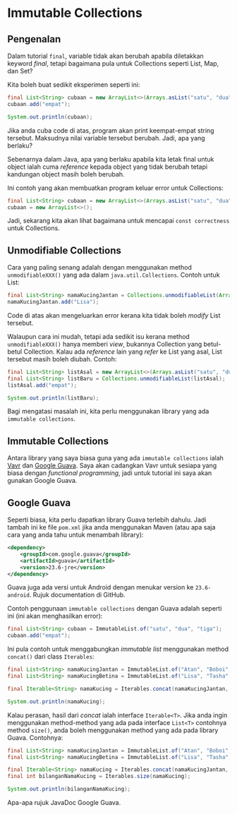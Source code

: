 # Immutable Collections

## Pengenalan

Dalam tutorial `final`, variable tidak akan berubah apabila diletakkan keyword
_final_, tetapi bagaimana pula untuk Collections seperti List, Map, dan Set?

Kita boleh buat sedikit eksperimen seperti ini:

```java
final List<String> cubaan = new ArrayList<>(Arrays.asList("satu", "dua", "tiga"));
cubaan.add("empat");

System.out.println(cubaan);
```

Jika anda cuba code di atas, program akan print keempat-empat string tersebut.
Maksudnya nilai variable tersebut berubah. Jadi, apa yang berlaku?

Sebenarnya dalam Java, apa yang berlaku apabila kita letak final untuk object
ialah cuma _reference_ kepada object yang tidak berubah tetapi kandungan object
masih boleh berubah.

Ini contoh yang akan membuatkan program keluar error untuk Collections:

```java
final List<String> cubaan = new ArrayList<>(Arrays.asList("satu", "dua", "tiga"));
cubaan = new ArrayList<>();
```

Jadi, sekarang kita akan lihat bagaimana untuk mencapai `const correctness`
untuk Collections.

## Unmodifiable Collections

Cara yang paling senang adalah dengan menggunakan method `unmodifiableXXX()`
yang ada dalam `java.util.Collections`. Contoh untuk List:

```java
final List<String> namaKucingJantan = Collections.unmodifiableList(Arrays.asList("Atan", "Boboi", "Tom"));
namaKucingJantan.add("Lisa");
```

Code di atas akan mengeluarkan error kerana kita tidak boleh _modify_ List
tersebut.

Walaupun cara ini mudah, tetapi ada sedikit isu kerana method
`unmodifiableXXX()` hanya memberi _view_, bukannya Collection yang betul-betul
Collection. Kalau ada _reference_ lain yang _refer_ ke List yang asal, List
tersebut masih boleh diubah. Contoh:

```java
final List<String> listAsal = new ArrayList<>(Arrays.asList("satu", "dua", "tiga"));
final List<String> listBaru = Collections.unmodifiableList(listAsal);
listAsal.add("empat");

System.out.println(listBaru);
```

Bagi mengatasi masalah ini, kita perlu menggunakan library yang ada `immutable
collections`.

## Immutable Collections

Antara library yang saya biasa guna yang ada `immutable collections` ialah
[Vavr](https://github.com/vavr-io/vavr) dan
[Google Guava](https://github.com/google/guava). Saya akan cadangkan Vavr
untuk sesiapa yang biasa dengan _functional programming_, jadi untuk tutorial
ini saya akan gunakan Google Guava.

## Google Guava

Seperti biasa, kita perlu dapatkan library Guava terlebih dahulu. Jadi tambah
ini ke file `pom.xml` jika anda menggunakan Maven (atau apa saja cara yang anda
tahu untuk menambah library):

```xml
<dependency>
    <groupId>com.google.guava</groupId>
    <artifactId>guava</artifactId>
    <version>23.6-jre</version>
</dependency>
```

Guava juga ada versi untuk Android dengan menukar version ke `23.6-android`.
Rujuk documentation di GitHub.

Contoh penggunaan `immutable collections` dengan Guava adalah seperti ini (ini
akan menghasilkan error):

```java
final List<String> cubaan = ImmutableList.of("satu", "dua", "tiga");
cubaan.add("empat");
```

Ini pula contoh untuk menggabungkan _immutable list_ menggunakan method
`concat()` dari class `Iterables`:

```java
final List<String> namaKucingJantan = ImmutableList.of("Atan", "Boboi", "Tom");
final List<String> namaKucingBetina = ImmutableList.of("Lisa", "Tasha", "Mimi");

final Iterable<String> namaKucing = Iterables.concat(namaKucingJantan, namaKucingBetina);

System.out.println(namaKucing);
```

Kalau perasan, hasil dari _concat_ ialah interface `Iterable<T>`. Jika anda
ingin menggunakan method-method yang ada pada interface `List<T>` contohnya
method `size()`, anda boleh menggunakan method yang ada pada library Guava.
Contohnya:

```java
final List<String> namaKucingJantan = ImmutableList.of("Atan", "Boboi", "Tom");
final List<String> namaKucingBetina = ImmutableList.of("Lisa", "Tasha", "Mimi");

final Iterable<String> namaKucing = Iterables.concat(namaKucingJantan, namaKucingBetina);
final int bilanganNamaKucing = Iterables.size(namaKucing);

System.out.println(bilanganNamaKucing);
```

Apa-apa rujuk JavaDoc Google Guava.
